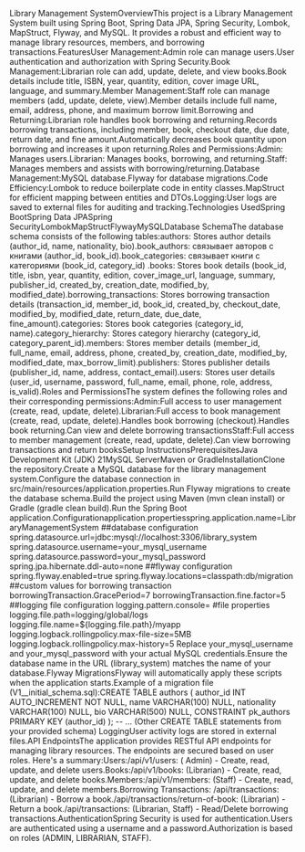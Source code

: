 Library Management SystemOverviewThis project is a Library Management System built using Spring Boot, Spring Data JPA,
Spring Security, Lombok, MapStruct, Flyway, and MySQL. It provides a robust and efficient way to manage library
resources, members, and borrowing transactions.FeaturesUser Management:Admin role can manage users.User authentication
and authorization with Spring Security.Book Management:Librarian role can add, update, delete, and view books.Book
details include title, ISBN, year, quantity, edition, cover image URL, language, and summary.Member Management:Staff
role can manage members (add, update, delete, view).Member details include full name, email, address, phone, and maximum
borrow limit.Borrowing and Returning:Librarian role handles book borrowing and returning.Records borrowing transactions,
including member, book, checkout date, due date, return date, and fine amount.Automatically decreases book quantity upon
borrowing and increases it upon returning.Roles and Permissions:Admin: Manages users.Librarian: Manages books,
borrowing, and returning.Staff: Manages members and assists with borrowing/returning.Database Management:MySQL
database.Flyway for database migrations.Code Efficiency:Lombok to reduce boilerplate code in entity classes.MapStruct
for efficient mapping between entities and DTOs.Logging:User logs are saved to external files for auditing and
tracking.Technologies UsedSpring BootSpring Data JPASpring SecurityLombokMapStructFlywayMySQLDatabase SchemaThe database
schema consists of the following tables:authors: Stores author details (author_id, name, nationality, bio).book_authors:
связывает авторов с книгами (author_id, book_id).book_categories: связывает книги с категориями (book_id, category_id)
.books: Stores book details (book_id, title, isbn, year, quantity, edition, cover_image_url, language, summary,
publisher_id, created_by, creation_date, modified_by, modified_date).borrowing_transactions: Stores borrowing
transaction details (transaction_id, member_id, book_id, created_by, checkout_date, modified_by, modified_date,
return_date, due_date, fine_amount).categories: Stores book categories (category_id, name).category_hierarchy: Stores
category hierarchy (category_id, category_parent_id).members: Stores member details (member_id, full_name, email,
address, phone, created_by, creation_date, modified_by, modified_date, max_borrow_limit).publishers: Stores publisher
details (publisher_id, name, address, contact_email).users: Stores user details (user_id, username, password, full_name,
email, phone, role, address, is_valid).Roles and PermissionsThe system defines the following roles and their
corresponding permissions:Admin:Full access to user management (create, read, update, delete).Librarian:Full access to
book management (create, read, update, delete).Handles book borrowing (checkout).Handles book returning.Can view and
delete borrowing transactionsStaff:Full access to member management (create, read, update, delete).Can view borrowing
transactions and return booksSetup InstructionsPrerequisitesJava Development Kit (JDK) 21MySQL ServerMaven or
GradleInstallationClone the repository.Create a MySQL database for the library management system.Configure the database
connection in src/main/resources/application.properties.Run Flyway migrations to create the database schema.Build the
project using Maven (mvn clean install) or Gradle (gradle clean build).Run the Spring Boot
application.Configurationapplication.propertiesspring.application.name=LibraryManagementSystem
##database configuration
spring.datasource.url=jdbc:mysql://localhost:3306/library_system
spring.datasource.username=your_mysql_username
spring.datasource.password=your_mysql_password
spring.jpa.hibernate.ddl-auto=none
##flyway configuration
spring.flyway.enabled=true
spring.flyway.locations=classpath:db/migration
##custom values for borrowing transaction
borrowingTransaction.GracePeriod=7
borrowingTransaction.fine.factor=5
##logging file configuration
logging.pattern.console=
#file properties
logging.file.path=logging/global/logs
logging.file.name=${logging.file.path}/myapp
logging.logback.rollingpolicy.max-file-size=5MB
logging.logback.rollingpolicy.max-history=5
Replace your_mysql_username and your_mysql_password with your actual MySQL credentials.Ensure the database name in the
URL (library_system) matches the name of your database.Flyway MigrationsFlyway will automatically apply these scripts
when the application starts.Example of a migration file (V1__initial_schema.sql):CREATE TABLE authors (
author_id INT AUTO_INCREMENT NOT NULL,
name VARCHAR(100) NULL,
nationality VARCHAR(100) NULL,
bio VARCHAR(500) NULL,
CONSTRAINT pk_authors PRIMARY KEY (author_id)
);
-- ... (Other CREATE TABLE statements from your provided schema)
LoggingUser activity logs are stored in external files.API EndpointsThe application provides RESTful API endpoints for
managing library resources. The endpoints are secured based on user roles. Here's a summary:Users:/api/v1/users: (
Admin) - Create, read, update, and delete users.Books:/api/v1/books: (Librarian) - Create, read, update, and delete
books.Members:/api/v1/members: (Staff) - Create, read, update, and delete members.Borrowing Transactions:
/api/transactions: (Librarian) - Borrow a book./api/transactions/return-of-book: (Librarian) - Return a
book./api/transactions: (Librarian, Staff) - Read/Delete borrowing transactions.AuthenticationSpring Security is used
for authentication.Users are authenticated using a username and a password.Authorization is based on roles (ADMIN,
LIBRARIAN, STAFF).